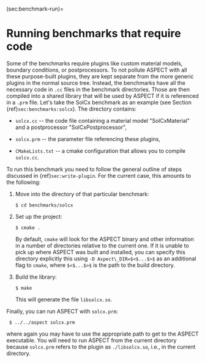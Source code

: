 (sec:benchmark-run)=
# Running benchmarks that require code

Some of the benchmarks require plugins like custom material models, boundary
conditions, or postprocessors. To not pollute ASPECT with all these
purpose-built plugins, they are kept separate from the more generic plugins in
the normal source tree. Instead, the benchmarks have all the necessary code in
`.cc` files in the benchmark directories. Those are then compiled into a shared
library that will be used by ASPECT if it is referenced in a `.prm`
file. Let's take the SolCx benchmark as an example (see Section {ref}`sec:benchmarks:solcx`).
The directory contains:

-   `solcx.cc` -- the code file containing a material model
    "SolCxMaterial" and a postprocessor "SolCxPostprocessor",

-   `solcx.prm` -- the parameter file referencing these plugins,

-   `CMakeLists.txt` -- a cmake configuration that allows you to
    compile `solcx.cc`.

To run this benchmark you need to follow the general outline of
steps discussed in {ref}`sec:write-plugin`. For the current case, this
amounts to the following:

1.   Move into the directory of that particular benchmark:
     ```{code-block} console
     $ cd benchmarks/solcx
     ```

2.   Set up the project:
     ```{code-block} console
     $ cmake .
     ```
     By default, `cmake` will look for the ASPECT binary and other
     information in a number of directories relative to the current one.
     If it is unable to pick up where ASPECT was built and installed, you can
     specify this directory explicitly this using `-D
     Aspect\_DIR=$<$...$>$` as an additional flag to `cmake`, where
     `$<$...$>$` is the path to the build directory.

3.   Build the library:
     ```{code-block} console
     $ make
     ```
     This will generate the file `libsolcx.so`.

Finally, you can run ASPECT with `solcx.prm`:
```{code-block} console
 $ ../../aspect solcx.prm
```
where again you may have to use the appropriate path to get to the ASPECT
executable. You will need to run ASPECT from the current directory because
`solcx.prm` refers to the plugin as `./libsolcx.so`, i.e., in
the current directory.
